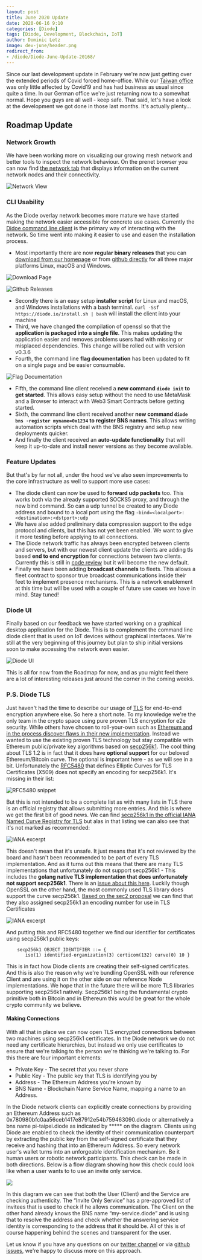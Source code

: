 ```yaml
---
layout: post
title: June 2020 Update
date: 2020-06-16 9:10
categories: [Diode]
tags: [Diode, Development, Blockchain, IoT]
author: Dominic Letz
image: dev-june/header.png
redirect_from:
- /diode/Diode-June-Update-20168/
---
```


Since our last development update in February we're now just getting over the extended periods of Covid forced home-office. While our [Taiwan office](https://pi-taipei.diode.link/) was only little affected by Covid19 and has had business as usual since quite a time. In our German office we're just returning now to a somewhat normal. Hope you guys are all well - keep safe. That said, let's have a look at the development we got done in those last months. It's actually plenty...

## Roadmap Update

### Network Growth

We have been working more on visualizing our growing mesh network and better tools to inspect the network behaviour. On the prenet browser you can now find [the network tab](/prenet/#/network) that displays information on the current network nodes and their connectivity. 

![Network View](../assets/img/blog/dev-june/image4.png)

### CLI Usability

As the Diode overlay network becomes more mature we have started making the network easier accessible for concrete use cases. Currently the [Didoe command line client](https://github.com/diodechain/diode_go_client) is the primary way of interacting with the network. So time went into making it easier to use and easen the installation process.

*   Most importantly there are now **regular binary releases** that you can [download from our homepage](/download/) or from [github directly](https://github.com/diodechain/diode_go_client/releases) for all three major platforms Linux, macOS and Windows.

![Download Page](../assets/img/blog/dev-june/image1.png)

![Github Releases](../assets/img/blog/dev-june/image5.png)

*   Secondly there is an easy setup **installer script** for Linux and macOS, and Windows installations with a bash terminal. `curl -Ssf https://diode.io/install.sh | bash` will install the client into your machine
*   Third, we have changed the compilation of openssl so that the **application is packaged into a single file**. This makes updating the application easier and removes problems users had with missing or misplaced dependencies. This change will be rolled out with version v0.3.6
*   Fourth, the command line **flag documentation** has been updated to fit on a single page and be easier consumable. 

![Flag Documentation](../assets/img/blog/dev-june/image8.png)

*   Fifth, the command line client received a **new command `diode init` to get started**. This allows easy setup without the need to use MetaMask and a Browser to interact with Web3 Smart Contracts before getting started.
*   Sixth, the command line client received another **new command `diode bns -register myname=0x1234` to register BNS names**. This allows writing automation scripts which deal with the BNS registry and setup new deployments quicker.
*   And finally the client received an **auto-update functionality** that will keep it up-to-date and install newer versions as they become available.


### Feature Updates

But that's by far not all, under the hood we've also seen improvements to the core infrastructure as well to support more use cases:

*   The diode client can now be used to **forward udp packets** too. This works both via the already supported SOCKS5 proxy, and through the new bind command. So can a udp tunnel be created to any Diode address and bound to a local port using the flag `-bind=<localport>:<destination>:<dstport>:udp`
*   We have also added preliminary data compression support to the edge protocol and clients, but this has not yet been enabled. We want to give it more testing before applying to all connections.
*   The Diode network traffic has always been encrypted between clients and servers, but with our newest client update the clients are adding tls based **end to end encryption** for connections between two clients. Currently this is still in [code review](https://github.com/diodechain/diode_go_client/pull/28) but it will become the new default.
*   Finally we have been adding **broadcast channels** to fleets. This allows a fleet contract to sponsor true broadcast communications inside their feet to implement presence mechanisms. This is a network enablement at this time but will be used with a couple of future use cases we have in mind. Stay tuned!

### Diode UI

Finally based on our feedback we have started working on a graphical desktop application for the Diode. This is to complement the command line diode client that is used on IoT devices without graphical interfaces. We're still at the very beginning of this journey but plan to ship initial versions soon to make accessing the network even easier.

![Diode UI](../assets/img/blog/dev-june/image2.png)

This is all for now from the Roadmap for now, and as you might feel there are a lot of interesting releases just around the corner in the coming weeks.

### P.S. Diode TLS

Just haven't had the time to describe our usage of [TLS](https://en.wikipedia.org/wiki/Transport_Layer_Security) for end-to-end encryption anywhere else. So here a short note. To my knowledge we're the only team in the crypto space using pure proven TLS encryption for e2e security. While others have chosen to roll-your-own such as [Ethereum and in the process discover flaws in their new implementation](https://github.com/ethereum/devp2p/blob/master/rlpx.md#known-issues-in-the-current-version). Instead we wanted to use the existing proven TLS technology but stay compatible with Ethereum public/private key algorithms based on [secp256k1](https://en.bitcoin.it/wiki/Secp256k1). The cool thing about TLS 1.2 is in fact that it does have **optional support** for our beloved Ethereum/Bitcoin curve. The optional is important here - as we will see in a bit. Unfortunately the [RFC5480](https://tools.ietf.org/html/rfc5480#section-2.1.1.1) that defines Elliptic Curves for TLS Certificates (X509) does not specify an encoding for secp256k1. It's missing in their list:

![RFC5480 snippet](../assets/img/blog/dev-june/image9.png)

But this is not intended to be a complete list as with many lists in TLS there is an official registry that allows submitting more entries. And this is where we get the first bit of good news. We can find [secp256k1 in the official IANA Named Curve Registry for TLS](https://www.iana.org/assignments/tls-parameters/tls-parameters.xhtml#tls-parameters-8) but alas in that listing we can also see that it's not marked as recommended:  

![IANA excerpt](../assets/img/blog/dev-june/image7.png)

This doesn't mean that it's unsafe. It just means that it's not reviewed by the board and hasn't been recommended to be part of every TLS implementation. And as it turns out this means that there are many TLS implementations that unfortunately do not support secp256k1 - This includes the **golang native TLS implementation that does unfortunately not support secp256k1**. There is an [issue about this here](https://github.com/golang/go/issues/26776). Luckily though OpenSSL on the other hand, the most commonly used TLS library does support the curve secp256k1. [Based on the sec2 proposal](http://www.secg.org/sec2-v2.pdf) we can find that they also assigned secp256k1 an encoding number for use in TLS Certificates

![IANA excerpt](../assets/img/blog/dev-june/image3.png)

And putting this and RFC5480 together we find our identifier for certificates using secp256k1 public keys:


```
    secp256k1 OBJECT IDENTIFIER ::= {
       iso(1) identified-organization(3) certicom(132) curve(0) 10 }
```

This is in fact how Diode clients are creating their self-signed certificates. And this is also the reason why we're bundling OpenSSL with our reference Client and are using it on the other side on our reference Node implementations. We hope that in the future there will be more TLS libraries supporting secp256k1 natively. Secp256k1 being the fundamental crypto primitive both in Bitcoin and in Ethereum this would be great for the whole crypto community we believe.

#### Making Connections

With all that in place we can now open TLS encrypted connections between two machines using secp256k1 certificates. In the Diode network we do not need any certificate hierarchies, but instead we only use certificates to ensure that we're talking to the person we're thinking we're talking to. For this there are four important elements:

*   Private Key	- The secret that you never share
*   Public Key	- The public key that TLS is identifying you by
*   Address	- The Ethereum Address you're known by
*   BNS Name	- Blockchain Name Service Name, mapping a name to an Address.

In the Diode network clients can explicitly create connections by providing an Ethereum Address such as 0x780980bfc0aa56ceb1417e87912e54b759463090.diode or alternatively a bns name pi-taipei.diode as indicated by ***** on the diagram. Clients using Diode are enabled to check the identity of their communication counterpart by extracting the public key from the self-signed certificate that they receive and hashing that into an Ethereum Address. So every network user's wallet turns into an unforgeable identification mechanism. Be it human users or robotic network participants. This check can be made in both directions. Below is a flow diagram showing how this check could look like when a user wants to to use an invite only service.

![](../assets/img/blog/dev-june/image6.png)

In this diagram we can see that both the User (Client) and the Service are checking authenticity. The “Invite Only Service” has a pre-approved list of invitees that is used to check if he allows communication. The Client on the other hand already knows the BNS name “my-service.diode” and is using that to resolve the address and check whether the answering service identity is corresponding to the address that it should be. All of this is of course happening behind the scenes and transparent for the user.

Let us know if you have any questions on our [twitter channel](https://t.me/diode_chain) or via [github issues](https://github.com/diodechain/diode_go_client/issues), we're happy to discuss more on this approach.
